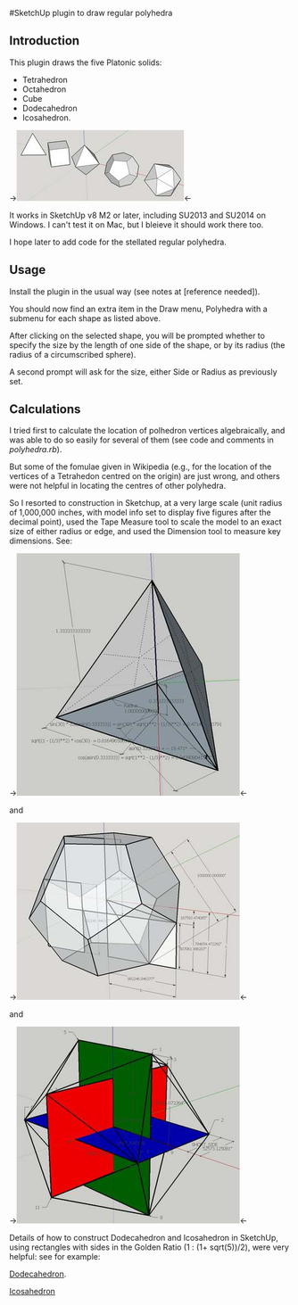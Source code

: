 #SketchUp plugin to draw regular polyhedra
## Introduction
This plugin draws the five Platonic solids:
- Tetrahedron
- Octahedron
- Cube
- Dodecahedron
- Icosahedron.

->![Five Platonic solids image](platonic_solids.jpg "The five Platonic solids")<-

It works in SketchUp v8 M2 or later, including SU2013 and SU2014 on Windows. I can't test it on Mac, but I bleieve it should work there too.

I hope later to add code for the stellated regular polyhedra.

## Usage
Install the plugin in the usual way (see notes at [reference needed]).

You should now find an extra item in the Draw menu, Polyhedra with a submenu for each shape as listed above.

After clicking on the selected shape, you will be prompted whether to specify the size by the length of one side of the shape, or by its radius (the radius of a circumscribed sphere).

A second prompt will ask for the size, either Side or Radius as previously set.

## Calculations
I tried first to calculate the location of polhedron vertices algebraically, and was able to do so easily for several of them (see code and comments in _polyhedra.rb_). 

But some of the fomulae given in Wikipedia (e.g., for the location of the vertices of a Tetrahedon centred on the origin) are just wrong, and others were not helpful in locating the centres of other polyhedra.

So I resorted to construction in Sketchup, at a very large scale (unit radius of 1,000,000 inches, with model info set to display five figures after the decimal point), used the Tape Measure tool to scale the model to an exact size of either radius or edge, and used the Dimension tool to measure key dimensions. See:

->![Tetrahedron construction](tetrahedron_construction.jpg "Tetrahedron construction")<-

and

->![Dodecahedron construction](dodecahedron_construction.jpg "Dodecahedron construction")<-

and 

->![Icosahedron construction](icosahedron_construction.jpg "Icosahedron construction")<-

Details of how to construct Dodecahedron and Icosahedron in SketchUp, using rectangles with sides in the Golden Ratio (1 : (1+ sqrt(5))/2), were very helpful: see for example: 

[Dodecahedron](https://www.google.co.uk/url?sa=t&rct=j&q=&esrc=s&source=web&cd=2&cad=rja&uact=8&ved=0CDkQtwIwAQ&url=http%3A%2F%2Fwww.youtube.com%2Fwatch%3Fv%3DQL6O-icBxdE&ei=oGs8U4moH8W1hAfW0oHYCQ&usg=AFQjCNHdqdr0VrrMgTmgnKrRsJeq2U4iUA&sig2=wV6q7qbf22aCXmdSs5GgKA&bvm=bv.63934634,d.ZG4 "SketchUp Dodecahedron tutorial").

[Icosahedron](https://www.youtube.com/watch?v=3TWRvqVgCEI "SketchUp Dodecahedron tutorial")




